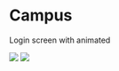 # Campus
Login screen with animated

![](http://img.blog.csdn.net/20160507130959523)
![](http://img.blog.csdn.net/20160507131010885)
